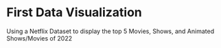 # First Data Visualization

Using a Netflix Dataset to display the top 5 Movies, Shows, and Animated Shows/Movies of 2022
